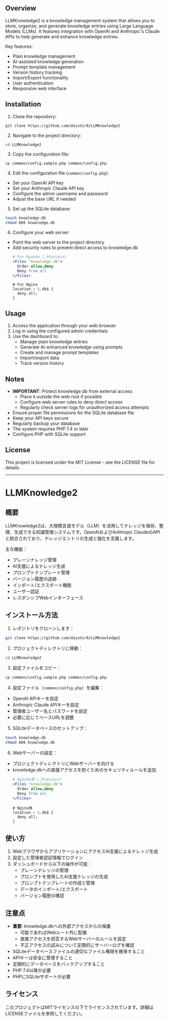 ## Overview
LLMKnowledge2 is a knowledge management system that allows you to store, organize, and generate knowledge entries using Large Language Models (LLMs). It features integration with OpenAI and Anthropic's Claude APIs to help generate and enhance knowledge entries.

Key features:
- Plain knowledge management
- AI-assisted knowledge generation
- Prompt template management
- Version history tracking
- Import/Export functionality
- User authentication
- Responsive web interface

## Installation
1. Clone the repository:
```bash
git clone https://github.com/daishir0/LLMKnowledge2
```

2. Navigate to the project directory:
```bash
cd LLMKnowledge2
```

3. Copy the configuration file:
```bash
cp common/config.sample.php common/config.php
```

4. Edit the configuration file (`common/config.php`):
- Set your OpenAI API key
- Set your Anthropic Claude API key
- Configure the admin username and password
- Adjust the base URL if needed

5. Set up the SQLite database:
```bash
touch knowledge.db
chmod 666 knowledge.db
```

6. Configure your web server:
- Point the web server to the project directory
- Add security rules to prevent direct access to knowledge.db
  ```apache
  # For Apache (.htaccess)
  <Files "knowledge.db">
    Order allow,deny
    Deny from all
  </Files>
  ```
  ```nginx
  # For Nginx
  location ~ \.db$ {
    deny all;
  }
  ```

## Usage
1. Access the application through your web browser
2. Log in using the configured admin credentials
3. Use the dashboard to:
   - Manage plain knowledge entries
   - Generate AI-enhanced knowledge using prompts
   - Create and manage prompt templates
   - Import/export data
   - Track version history

## Notes
- **IMPORTANT**: Protect knowledge.db from external access
  - Place it outside the web root if possible
  - Configure web server rules to deny direct access
  - Regularly check server logs for unauthorized access attempts
- Ensure proper file permissions for the SQLite database file
- Keep your API keys secure
- Regularly backup your database
- The system requires PHP 7.4 or later
- Configure PHP with SQLite support

## License
This project is licensed under the MIT License - see the LICENSE file for details.

---

# LLMKnowledge2
## 概要
LLMKnowledge2は、大規模言語モデル（LLM）を活用してナレッジを保存、整理、生成できる知識管理システムです。OpenAIおよびAnthropic ClaudeのAPIと統合されており、ナレッジエントリの生成と強化を支援します。

主な機能：
- プレーンナレッジ管理
- AI支援によるナレッジ生成
- プロンプトテンプレート管理
- バージョン履歴の追跡
- インポート/エクスポート機能
- ユーザー認証
- レスポンシブWebインターフェース

## インストール方法
1. レポジトリをクローンします：
```bash
git clone https://github.com/daishir0/LLMKnowledge2
```

2. プロジェクトディレクトリに移動：
```bash
cd LLMKnowledge2
```

3. 設定ファイルをコピー：
```bash
cp common/config.sample.php common/config.php
```

4. 設定ファイル（`common/config.php`）を編集：
- OpenAI APIキーを設定
- Anthropic Claude APIキーを設定
- 管理者ユーザー名とパスワードを設定
- 必要に応じてベースURLを調整

5. SQLiteデータベースのセットアップ：
```bash
touch knowledge.db
chmod 666 knowledge.db
```

6. Webサーバーの設定：
- プロジェクトディレクトリにWebサーバーを向ける
- knowledge.dbへの直接アクセスを防ぐためのセキュリティルールを追加
  ```apache
  # Apache用 (.htaccess)
  <Files "knowledge.db">
    Order allow,deny
    Deny from all
  </Files>
  ```
  ```nginx
  # Nginx用
  location ~ \.db$ {
    deny all;
  }
  ```

## 使い方
1. WebブラウザからアプリケーションにアクセスAI支援によるナレッジ生成
2. 設定した管理者認証情報でログイン
3. ダッシュボードから以下の操作が可能：
   - プレーンナレッジの管理
   - プロンプトを使用したAI支援ナレッジの生成
   - プロンプトテンプレートの作成と管理
   - データのインポート/エクスポート
   - バージョン履歴の確認

## 注意点
- **重要**: knowledge.dbへの外部アクセスからの保護
  - 可能であればWebルート外に配置
  - 直接アクセスを拒否するWebサーバーのルールを設定
  - 不正アクセスの試みについて定期的にサーバーログを確認
- SQLiteデータベースファイルの適切なファイル権限を確保すること
- APIキーは安全に管理すること
- 定期的にデータベースをバックアップすること
- PHP 7.4以降が必要
- PHPにSQLiteサポートが必要

## ライセンス
このプロジェクトはMITライセンスの下でライセンスされています。詳細はLICENSEファイルを参照してください。

